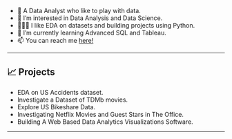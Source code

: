 - 📀 A Data Analyst who like to play with data.
- 👀 I’m interested in Data Analysis and Data Science.
- 👨🏻‍💻 I like EDA on datasets and building projects using Python.
- 🌱 I’m currently learning Advanced SQL and Tableau. 
- 📫 You can reach me [here!](https://www.linkedin.com/in/momenzanatii/) 

---
## 📈 Projects
- EDA on US Accidents dataset.
- Investigate a Dataset of TDMb movies.
- Explore US Bikeshare Data.
- Investigating Netflix Movies and Guest Stars in The Office.
- Building A Web Based Data Analytics Visualizations Software.
---

<!---
mumenzanatii/mumenzanatii is a ✨ special ✨ repository because its `README.md` (this file) appears on your GitHub profile.
You can click the Preview link to take a look at your changes.
--->
